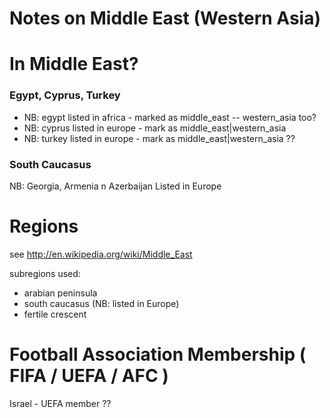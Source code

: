 # Notes on Middle East (Western Asia)


In Middle East?
===============

### Egypt, Cyprus, Turkey

- NB: egypt listed in africa - marked as middle_east  -- western_asia too?
- NB: cyprus listed in europe - mark as middle_east|western_asia 
- NB: turkey listed in europe - mark as middle_east|western_asia  ??

### South Caucasus

NB: Georgia, Armenia n Azerbaijan Listed in Europe


Regions
=======

see <http://en.wikipedia.org/wiki/Middle_East>

subregions used:

- arabian peninsula
- south caucasus  (NB: listed in Europe)
- fertile crescent


Football Association Membership ( FIFA / UEFA / AFC )
=====================================================

Israel -  UEFA member ??
